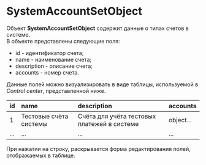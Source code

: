 # SystemAccountSetObject

Объект **SystemAccountSetObject** содержит данные о типах счетов в системе.  
В объекте представлены следующие поля:
* id - идентификатор счета;
* name - наименование счета;
* description - описание счета;
* accounts - номер счета.
 
Данные полей можно визуализировать в виде таблицы, используемой в *Control center*, представленной ниже.

| id | name | description | accounts |
|:---|:---|:---|:---|
|1 | Тестовые счёта системы | Счёта для учёта тестовых платежей в системе | object...|
|...|...|...|...|

При нажатии на строку, раскрывается форма редактирования полей, отображаемых в таблице.
